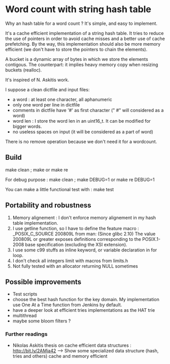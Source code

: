 # Word count with string hash table

Why an hash table for a word count ?
It's simple, and easy to implement.

It's a cache efficient implementation of a string hash table.
It tries to reduce the use of pointers in order to avoid cache misses and a better use of cache prefetching.
By the way, this implementation should also be more memory efficient (we don't have
to store the pointers to chain the elements).

A bucket is a dynamic array of bytes in which we store the elements contigous.
The counterpart: it implies heavy memory copy when resizing buckets (realloc).

It's inspired of N. Askitis work.

I suppose a clean dictfile and input files:
 - a word : at least one character, all aphanumeric
 - only one word per line in dictfile
 - comments in dictfile have '#' as first character (" #" will considered as a word)
 - word len : I store the word len in an uint16_t. It can be modified for bigger words.
 - no useless spaces on input (it will be considered as a part of word)

There is no remove operation because we don't need it for a wordcount.

## Build
make clean ; make
or
make re

For debug purpose :
make clean ; make DEBUG=1
or
make re DEBUG=1

You can make a little functional test with :
make test

## Portability and robustness

1. Memory alignement : I don't enforce memory alignement in my hash table implementation.
2. I use getline function, so I have to define the feature macro : _POSIX_C_SOURCE 200809L
from man: (Since glibc 2.10) The value 200809L or greater exposes definitions
corresponding to the POSIX.1-2008 base specification (excluding the XSI extension).
3. I use some c99 stuffs as inline keyword, or variable declaration in for loop.
5. I don't check all integers limit with macros from limits.h
6. Not fully tested with an allocator returning NULL sometimes

## Possible improvements
 - Test scripts
 - choose the best hash function for the key domain.
    My implementation use One At a Time function from Jenkins by default.
 - have a deeper look at efficient tries implementations as the HAT trie
 - multithread
 - maybe some bloom filters ?

### Further readings
 - Nikolas Askitis thesis on cache efficient data structures : http://bit.ly/2AMja42
 --> Show some specialized data structure (hash, tries and others) cache and memory efficient
